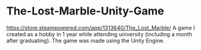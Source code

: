 # The-Lost-Marble-Unity-Game
https://store.steampowered.com/app/1313640/The_Lost_Marble/
A game I created as a hobby in 1 year while attending university (including a month after graduating). The game was made using the Unity Engine.

